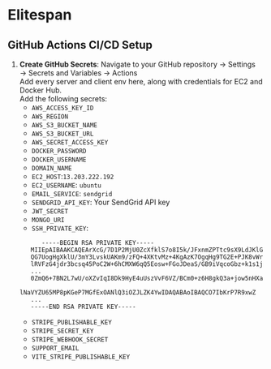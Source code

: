 # Elitespan

## GitHub Actions CI/CD Setup

1. **Create GitHub Secrets**:
   Navigate to your GitHub repository → Settings → Secrets and Variables → Actions  
   Add every server and client env here, along with credentials for EC2 and Docker Hub.  
   Add the following secrets:
   - `AWS_ACCESS_KEY_ID`
   - `AWS_REGION`
   - `AWS_S3_BUCKET_NAME`
   - `AWS_S3_BUCKET_URL`
   - `AWS_SECRET_ACCESS_KEY`
   - `DOCKER_PASSWORD`
   - `DOCKER_USERNAME`
   - `DOMAIN_NAME`
   - `EC2_HOST`:`13.203.222.192`
   - `EC2_USERNAME`: `ubuntu`
   - `EMAIL_SERVICE`: `sendgrid`
   - `SENDGRID_API_KEY`: Your SendGrid API key
   - `JWT_SECRET`
   - `MONGO_URI`
   - `SSH_PRIVATE_KEY`:
   ```
         -----BEGIN RSA PRIVATE KEY-----
      MIIEpAIBAAKCAQEArXcG/7D1P2MjU0ZcXfklS7o8I5k/JFxnmZPTtc9sX9LdJKlG
      QG7UogHgXklU/3mY3LvskUAKm9/zFQ+4XKtvMz+4KgAzK7OgqHg9TG2E+PJK8vWr
      lRVFzG4jdr3bcsq45PoC2W+6hCMXW6qQ5Eosw+FGoJDeaS/GB9iVqcoGbz+k1s1j
      ...
      0ZmQ6+7BN2L7wU/oXZvIqI8Dk9HyE4uUszVvF6VZ/BCm0+z6H8gkQ3a+jow5nHXa
      lNaVYZU65MP8pKGeP7MGfExOANlQ3iOZJLZK4YwIDAQABAoIBAQCO7IbKrP7R9xwZ
      ...
      -----END RSA PRIVATE KEY-----

   ```
   - `STRIPE_PUBLISHABLE_KEY`
   - `STRIPE_SECRET_KEY`
   - `STRIPE_WEBHOOK_SECRET`
   - `SUPPORT_EMAIL`
   - `VITE_STRIPE_PUBLISHABLE_KEY`
